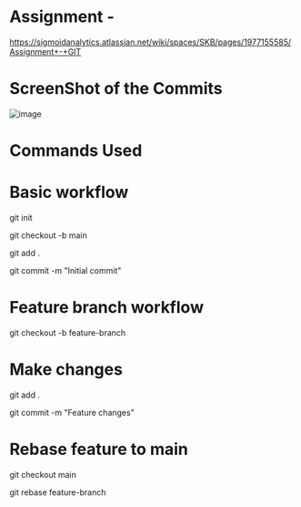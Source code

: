 # Assignment - 
https://sigmoidanalytics.atlassian.net/wiki/spaces/SKB/pages/1977155585/Assignment+-+GIT

# ScreenShot of the Commits
![image](https://github.com/user-attachments/assets/74314ca8-958e-478c-a395-cab2f716bbc9)

# Commands Used

# Basic workflow

git init

git checkout -b main

git add .

git commit -m "Initial commit"

# Feature branch workflow

git checkout -b feature-branch

# Make changes

git add .

git commit -m "Feature changes"

# Rebase feature to main

git checkout main

git rebase feature-branch

